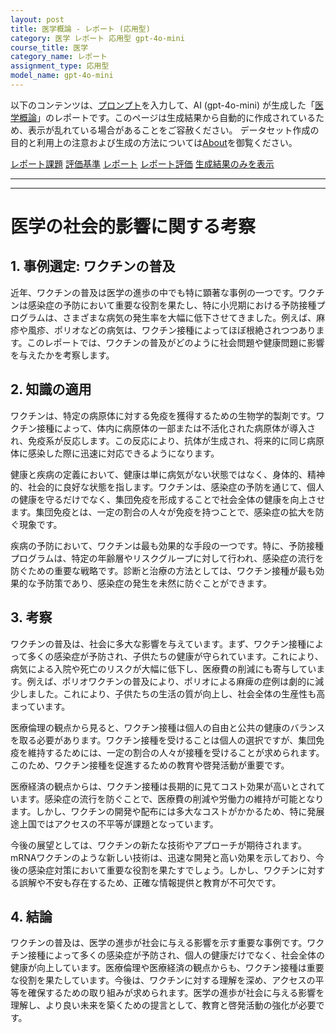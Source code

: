 ```yaml
---
layout: post
title: 医学概論 - レポート (応用型)
category: 医学 レポート 応用型 gpt-4o-mini
course_title: 医学
category_name: レポート
assignment_type: 応用型
model_name: gpt-4o-mini
---
```


以下のコンテンツは、[プロンプト](https://github.com/takedatoshiyuki/synthetic_assignments/tree/main/generated/医学/gpt-4o-mini/prompt_レポート-応用型.md)を入力して、AI (gpt-4o-mini) が生成した「[医学概論](/contents/医学/)」のレポートです。このページは生成結果から自動的に作成されているため、表示が乱れている場合があることをご容赦ください。
データセット作成の目的と利用上の注意および生成の方法については[About](/About)を御覧ください。

[レポート課題](../レポート課題-応用型)
[評価基準](../評価基準-応用型)
[レポート](../レポート-応用型)
[レポート評価](../レポート評価-応用型)
[生成結果のみを表示](https://github.com/takedatoshiyuki/synthetic_assignments/tree/main/generated/医学/gpt-4o-mini/レポート-応用型.md)
  

***
***
  
# 医学の社会的影響に関する考察

## 1. 事例選定: ワクチンの普及

近年、ワクチンの普及は医学の進歩の中でも特に顕著な事例の一つです。ワクチンは感染症の予防において重要な役割を果たし、特に小児期における予防接種プログラムは、さまざまな病気の発生率を大幅に低下させてきました。例えば、麻疹や風疹、ポリオなどの病気は、ワクチン接種によってほぼ根絶されつつあります。このレポートでは、ワクチンの普及がどのように社会問題や健康問題に影響を与えたかを考察します。

## 2. 知識の適用

ワクチンは、特定の病原体に対する免疫を獲得するための生物学的製剤です。ワクチン接種によって、体内に病原体の一部または不活化された病原体が導入され、免疫系が反応します。この反応により、抗体が生成され、将来的に同じ病原体に感染した際に迅速に対応できるようになります。

健康と疾病の定義において、健康は単に病気がない状態ではなく、身体的、精神的、社会的に良好な状態を指します。ワクチンは、感染症の予防を通じて、個人の健康を守るだけでなく、集団免疫を形成することで社会全体の健康を向上させます。集団免疫とは、一定の割合の人々が免疫を持つことで、感染症の拡大を防ぐ現象です。

疾病の予防において、ワクチンは最も効果的な手段の一つです。特に、予防接種プログラムは、特定の年齢層やリスクグループに対して行われ、感染症の流行を防ぐための重要な戦略です。診断と治療の方法としては、ワクチン接種が最も効果的な予防策であり、感染症の発生を未然に防ぐことができます。

## 3. 考察

ワクチンの普及は、社会に多大な影響を与えています。まず、ワクチン接種によって多くの感染症が予防され、子供たちの健康が守られています。これにより、病気による入院や死亡のリスクが大幅に低下し、医療費の削減にも寄与しています。例えば、ポリオワクチンの普及により、ポリオによる麻痺の症例は劇的に減少しました。これにより、子供たちの生活の質が向上し、社会全体の生産性も高まっています。

医療倫理の観点から見ると、ワクチン接種は個人の自由と公共の健康のバランスを取る必要があります。ワクチン接種を受けることは個人の選択ですが、集団免疫を維持するためには、一定の割合の人々が接種を受けることが求められます。このため、ワクチン接種を促進するための教育や啓発活動が重要です。

医療経済の観点からは、ワクチン接種は長期的に見てコスト効果が高いとされています。感染症の流行を防ぐことで、医療費の削減や労働力の維持が可能となります。しかし、ワクチンの開発や配布には多大なコストがかかるため、特に発展途上国ではアクセスの不平等が課題となっています。

今後の展望としては、ワクチンの新たな技術やアプローチが期待されます。mRNAワクチンのような新しい技術は、迅速な開発と高い効果を示しており、今後の感染症対策において重要な役割を果たすでしょう。しかし、ワクチンに対する誤解や不安も存在するため、正確な情報提供と教育が不可欠です。

## 4. 結論

ワクチンの普及は、医学の進歩が社会に与える影響を示す重要な事例です。ワクチン接種によって多くの感染症が予防され、個人の健康だけでなく、社会全体の健康が向上しています。医療倫理や医療経済の観点からも、ワクチン接種は重要な役割を果たしています。今後は、ワクチンに対する理解を深め、アクセスの平等を確保するための取り組みが求められます。医学の進歩が社会に与える影響を理解し、より良い未来を築くための提言として、教育と啓発活動の強化が必要です。
